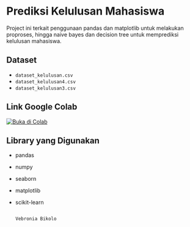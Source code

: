 # Prediksi Kelulusan Mahasiswa

Project ini terkait penggunaan pandas dan matplotlib untuk melakukan proproses, hingga naive bayes dan decision tree untuk memprediksi kelulusan mahasiswa.

##  Dataset

* `dataset_kelulusan.csv`
* `dataset_kelulusan4.csv`
* `dataset_kelulusan3.csv`

##  Link Google Colab

[![Buka di Colab](https://colab.research.google.com/assets/colab-badge.svg)](https://colab.research.google.com/github/vero941/Prediksi-Kelulusan/blob/main/KelulusanMahasiswa.ipynb)

## Library yang Digunakan

* pandas
* numpy
* seaborn
* matplotlib
* scikit-learn


                                                                                                Vebronia Bikolo